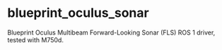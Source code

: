 # blueprint_oculus_sonar
Blueprint Oculus Multibeam Forward-Looking Sonar (FLS) ROS 1 driver, tested with M750d.

